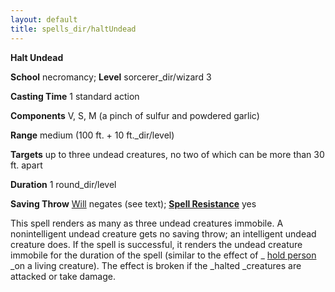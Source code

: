 ```yaml
---
layout: default
title: spells_dir/haltUndead
---
```

 **Halt Undead**

**School** necromancy; **Level** sorcerer_dir/wizard 3

**Casting Time** 1 standard action

**Components** V, S, M (a pinch of sulfur and powdered garlic)

**Range** medium (100 ft. + 10 ft._dir/level)

**Targets** up to three undead creatures, no two of which can be more than 30 ft. apart

**Duration** 1 round_dir/level

**Saving Throw** [Will](../../combat#_will) negates (see text); **[Spell Resistance](../../glossary#_spell-resistance)** yes

This spell renders as many as three undead creatures immobile. A nonintelligent undead creature gets no saving throw; an intelligent undead creature does. If the spell is successful, it renders the undead creature immobile for the duration of the spell (similar to the effect of _ [hold person](../holdPerson#_hold-person) _on a living creature). The effect is broken if the _halted _creatures are attacked or take damage.

